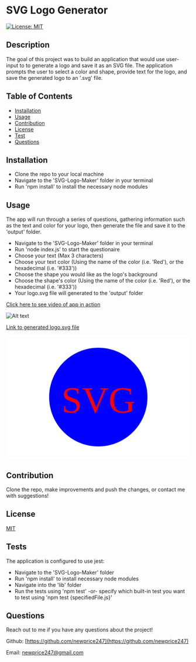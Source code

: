 # SVG Logo Generator
  [![License: MIT](https://img.shields.io/badge/License-MIT-yellow.svg)](https://opensource.org/licenses/MIT)
  ## Description

  The goal of this project was to build an application that would use user-input to to generate a logo and save it as an SVG file. The application prompts the user to select a color and shape, provide text for the logo, and save the generated logo to an '.svg' file.

  ## Table of Contents 
  
  - [Installation](#installation)
  - [Usage](#usage)
  - [Contribution](#contribution)
  - [License](#license)
  - [Test](#test)
  - [Questions](#questions)
  
  ## Installation

  * Clone the repo to your local machine
  * Navigate to the 'SVG-Logo-Maker' folder in your terminal
  * Run 'npm install' to install the necessary node modules
  

  ## Usage

  The app will run through a series of questions, gathering information such as the text and color for your logo, then generate the file and save it to the 'output' folder.
  
  * Navigate to the 'SVG-Logo-Maker' folder in your terminal
  * Run 'node index.js' to start the questionaire
  * Choose your text (Max 3 characters)
  * Choose your text color (Using the name of the color (i.e. 'Red'), or the hexadecimal (i.e. '#333'))
  * Choose the shape you would like as the logo's background
  * Choose the shape's color (Using the name of the color (i.e. 'Red'), or the hexadecimal (i.e. '#333'))
  * Your logo.svg file will generated to the 'output' folder

  [Click here to see video of app in action](https://drive.google.com/file/d/1WhpglDriw-HrHE_cxauzEQpUJLjxNA9W/view)

  ![Alt text](<./lib/media/svgWalkthrough.gif>)
  
  [Link to generated logo.svg file](./output/logo.svg)

  ![Alt text](output/logo.svg)

  ## Contribution

  Clone the repo, make improvements and push the changes, or contact me with suggestions!

  ## License

  [MIT](https://opensource.org/licenses/MIT)

  ## Tests

  The application is configured to use jest: 
  * Navigate to the 'SVG-Logo-Maker' folder
  * Run 'npm install' to install necessary node modules
  * Navigate into the 'lib' folder 
  * Run the tests using 'npm test' -or- specify which built-in test you want to test using 'npm test {specifiedFile.js}'

  ## Questions
  
  Reach out to me if you have any questions about the project!
  
  Github: [https://github.com/newprice247](https://github.com/newprice247)
  
  Email: newprice247@gmail.com

